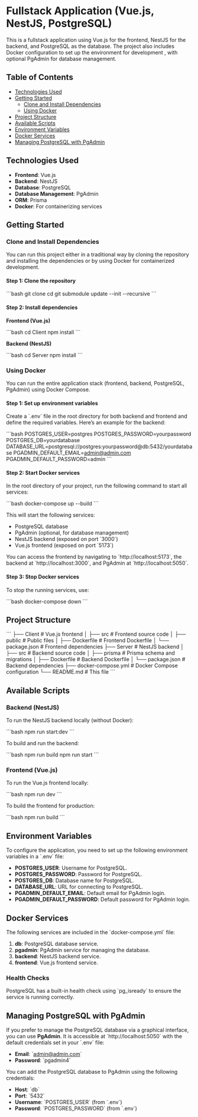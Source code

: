 
# Fullstack Application (Vue.js, NestJS, PostgreSQL)

This is a fullstack application using Vue.js for the frontend, NestJS for the backend, and PostgreSQL as the database. The project also includes Docker configuration to set up the environment for development , with optional PgAdmin for database management.

## Table of Contents

- [Technologies Used](#technologies-used)
- [Getting Started](#getting-started)
  - [Clone and Install Dependencies](#clone-and-install-dependencies)
  - [Using Docker](#using-docker)
- [Project Structure](#project-structure)
- [Available Scripts](#available-scripts)
- [Environment Variables](#environment-variables)
- [Docker Services](#docker-services)
- [Managing PostgreSQL with PgAdmin](#managing-postgresql-with-pgadmin)

## Technologies Used

- **Frontend**: Vue.js
- **Backend**: NestJS
- **Database**: PostgreSQL
- **Database Management**: PgAdmin
- **ORM**: Prisma
- **Docker**: For containerizing services

## Getting Started

### Clone and Install Dependencies

You can run this project either in a traditional way by cloning the repository and installing the dependencies or by using Docker for containerized development.

#### Step 1: Clone the repository

\`\`\`bash
git clone <repository-url>
cd <project-directory>
git submodule update --init --recursive
\`\`\`

#### Step 2: Install dependencies

**Frontend (Vue.js)**

\`\`\`bash
cd Client
npm install
\`\`\`

**Backend (NestJS)**

\`\`\`bash
cd Server
npm install
\`\`\`

### Using Docker

You can run the entire application stack (frontend, backend, PostgreSQL, PgAdmin) using Docker Compose.

#### Step 1: Set up environment variables

Create a \`.env\` file in the root directory for both backend and frontend and define the required variables. Here’s an example for the backend:

\`\`\`bash
POSTGRES_USER=postgres
POSTGRES_PASSWORD=yourpassword
POSTGRES_DB=yourdatabase
DATABASE_URL=postgresql://postgres:yourpassword@db:5432/yourdatabase
PGADMIN_DEFAULT_EMAIL=admin@admin.com
PGADMIN_DEFAULT_PASSWORD=admin
\`\`\`

#### Step 2: Start Docker services

In the root directory of your project, run the following command to start all services:

\`\`\`bash
docker-compose up --build
\`\`\`

This will start the following services:
- PostgreSQL database
- PgAdmin (optional, for database management)
- NestJS backend (exposed on port \`3000\`)
- Vue.js frontend (exposed on port \`5173\`)

You can access the frontend by navigating to \`http://localhost:5173\`, the backend at \`http://localhost:3000\`, and PgAdmin at \`http://localhost:5050\`.

#### Step 3: Stop Docker services

To stop the running services, use:

\`\`\`bash
docker-compose down
\`\`\`

## Project Structure

\`\`\`
├── Client               # Vue.js frontend
│   ├── src              # Frontend source code
│   ├── public           # Public files
│   ├── Dockerfile       # Frontend Dockerfile
│   └── package.json     # Frontend dependencies
├── Server               # NestJS backend
│   ├── src              # Backend source code
│   ├── prisma           # Prisma schema and migrations
│   ├── Dockerfile       # Backend Dockerfile
│   └── package.json     # Backend dependencies
├── docker-compose.yml   # Docker Compose configuration
└── README.md            # This file
\`\`\`

## Available Scripts

### Backend (NestJS)

To run the NestJS backend locally (without Docker):

\`\`\`bash
npm run start:dev
\`\`\`

To build and run the backend:

\`\`\`bash
npm run build
npm run start
\`\`\`

### Frontend (Vue.js)

To run the Vue.js frontend locally:

\`\`\`bash
npm run dev
\`\`\`

To build the frontend for production:

\`\`\`bash
npm run build
\`\`\`

## Environment Variables

To configure the application, you need to set up the following environment variables in a \`.env\` file:

- **POSTGRES_USER**: Username for PostgreSQL.
- **POSTGRES_PASSWORD**: Password for PostgreSQL.
- **POSTGRES_DB**: Database name for PostgreSQL.
- **DATABASE_URL**: URL for connecting to PostgreSQL.
- **PGADMIN_DEFAULT_EMAIL**: Default email for PgAdmin login.
- **PGADMIN_DEFAULT_PASSWORD**: Default password for PgAdmin login.

## Docker Services

The following services are included in the \`docker-compose.yml\` file:

1. **db**: PostgreSQL database service.
2. **pgadmin**: PgAdmin service for managing the database.
3. **backend**: NestJS backend service.
4. **frontend**: Vue.js frontend service.

### Health Checks

PostgreSQL has a built-in health check using \`pg_isready\` to ensure the service is running correctly.

## Managing PostgreSQL with PgAdmin

If you prefer to manage the PostgreSQL database via a graphical interface, you can use **PgAdmin**. It is accessible at \`http://localhost:5050\` with the default credentials set in your \`.env\` file:

- **Email**: \`admin@admin.com\`
- **Password**: \`pgadmin4\`

You can add the PostgreSQL database to PgAdmin using the following credentials:

- **Host**: \`db\`
- **Port**: \`5432\`
- **Username**: \`POSTGRES_USER\` (from \`.env\`)
- **Password**: \`POSTGRES_PASSWORD\` (from \`.env\`)
